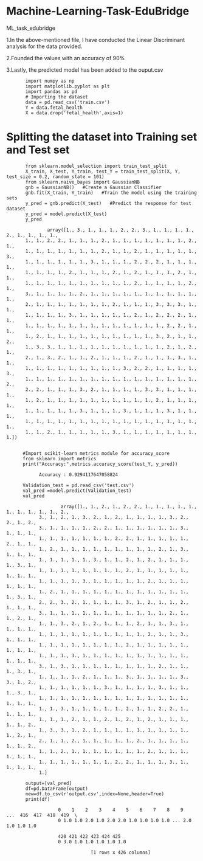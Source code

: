 # Machine-Learning-Task-EduBridge

ML_task_edubridge

1.In the above-mentioned file, I have conducted the Linear Discriminant analysis for the data provided.

2.Founded the values with an accuracy of 90%

3.Lastly, the predicted model has been added to the ouput.csv

           import numpy as np 
           import matplotlib.pyplot as plt 
           import pandas as pd
           # Importing the dataset 
           data = pd.read_csv('train.csv') 
           Y = data.fetal_health
           X = data.drop('fetal_health',axis=1)

# Splitting the dataset into Training set and Test set 
           from sklearn.model_selection import train_test_split 
           X_train, X_test, Y_train, test_Y = train_test_split(X, Y, test_size = 0.2, random_state = 101)
           from sklearn.naive_bayes import GaussianNB
           gnb = GaussianNB()   #Create a Gaussian Classifier
           gnb.fit(X_train, Y_train)   #Train the model using the training sets
           y_pred = gnb.predict(X_test)   #Predict the response for test dataset
           y_pred = model.predict(X_test)
           y_pred
           
                   array([1., 3., 1., 1., 1., 2., 2., 3., 1., 1., 1., 1., 2., 1., 1., 1., 1.,
           1., 1., 2., 2., 1., 1., 1., 2., 1., 1., 1., 1., 1., 1., 1., 2., 1.,
           1., 1., 1., 1., 1., 1., 1., 2., 1., 1., 2., 1., 1., 1., 1., 1., 3.,
           1., 1., 1., 1., 1., 1., 3., 1., 1., 1., 2., 2., 2., 1., 1., 1., 1.,
           1., 1., 1., 1., 2., 1., 1., 1., 2., 1., 2., 1., 1., 1., 2., 1., 1.,
           1., 1., 1., 1., 1., 1., 1., 1., 1., 1., 2., 1., 1., 1., 1., 2., 1.,
           3., 1., 1., 1., 1., 2., 1., 1., 1., 1., 1., 1., 1., 1., 1., 1., 1.,
           2., 1., 1., 1., 1., 1., 1., 1., 2., 1., 1., 1., 3., 3., 3., 1., 1.,
           1., 1., 1., 1., 3., 1., 1., 1., 1., 1., 2., 1., 2., 2., 2., 1., 1.,
           1., 1., 1., 1., 1., 1., 1., 1., 1., 1., 1., 1., 1., 2., 2., 1., 1.,
           1., 2., 1., 1., 1., 1., 1., 1., 1., 1., 1., 1., 3., 2., 1., 1., 2.,
           1., 3., 3., 1., 1., 1., 1., 1., 1., 1., 1., 1., 1., 2., 1., 2., 1.,
           2., 1., 3., 2., 1., 1., 2., 1., 1., 1., 2., 1., 1., 1., 3., 1., 1.,
           1., 1., 1., 1., 1., 1., 1., 1., 1., 3., 2., 2., 1., 1., 1., 1., 3.,
           1., 1., 1., 1., 1., 1., 1., 1., 1., 1., 1., 1., 1., 1., 1., 1., 2.,
           2., 2., 1., 1., 1., 3., 2., 1., 1., 1., 1., 3., 3., 1., 1., 1., 1.,
           1., 2., 1., 1., 1., 1., 1., 1., 1., 1., 1., 1., 2., 1., 1., 1., 1.,
           1., 1., 1., 1., 1., 3., 1., 1., 1., 3., 1., 1., 1., 3., 1., 1., 1.,
           1., 1., 1., 1., 1., 1., 1., 1., 1., 1., 1., 1., 1., 1., 1., 1., 1.,
           1., 1., 2., 1., 1., 1., 1., 1., 3., 1., 1., 1., 1., 1., 1., 1., 1.])


          #Import scikit-learn metrics module for accuracy_score
          from sklearn import metrics
          print("Accuracy:",metrics.accuracy_score(test_Y, y_pred))
      
                Accuracy : 0.9294117647058824
 
          Validation_test = pd.read_csv('test.csv') 
          val_pred =model.predict(Validation_test)
          val_pred
 
                        array([1., 1., 2., 1., 2., 2., 1., 1., 1., 1., 1., 1., 1., 1., 1., 1., 2.,
                3., 1., 2., 1., 3., 2., 1., 2., 1., 1., 1., 1., 3., 2., 2., 1., 2.,
                3., 1., 1., 1., 1., 2., 2., 1., 1., 1., 1., 1., 1., 3., 1., 1., 1.,
                1., 1., 1., 1., 1., 1., 1., 2., 2., 1., 1., 1., 1., 1., 2., 1., 1.,
                1., 2., 1., 1., 1., 1., 1., 1., 1., 1., 1., 2., 1., 3., 1., 1., 1.,
                1., 1., 1., 1., 1., 3., 1., 1., 2., 1., 2., 1., 1., 1., 1., 3., 1.,
                1., 1., 1., 1., 1., 1., 1., 1., 2., 1., 1., 1., 1., 1., 1., 1., 1.,
                1., 1., 1., 1., 3., 1., 1., 1., 1., 1., 2., 1., 1., 1., 1., 1., 1.,
                1., 2., 1., 1., 1., 1., 1., 1., 1., 1., 1., 1., 1., 1., 1., 3., 1.,
                2., 2., 3., 2., 1., 1., 1., 1., 3., 1., 2., 1., 1., 2., 1., 1., 1.,
                3., 1., 1., 1., 1., 1., 1., 1., 1., 1., 1., 1., 2., 1., 1., 2., 1.,
                1., 1., 3., 2., 1., 2., 1., 1., 1., 2., 1., 1., 3., 1., 1., 1., 1.,
                1., 1., 1., 1., 1., 1., 1., 1., 1., 1., 2., 1., 1., 3., 1., 1., 1.,
                1., 1., 1., 1., 1., 1., 1., 1., 2., 1., 1., 1., 1., 1., 1., 1., 1.,
                1., 1., 1., 3., 1., 1., 1., 1., 1., 1., 1., 1., 1., 1., 1., 1., 1.,
                3., 1., 3., 1., 1., 1., 1., 1., 1., 1., 1., 2., 1., 1., 1., 3., 1.,
                1., 1., 1., 1., 2., 1., 1., 1., 3., 1., 1., 1., 1., 3., 3., 1., 2.,
                1., 1., 1., 1., 1., 1., 3., 1., 1., 1., 1., 3., 1., 1., 1., 3., 1.,
                1., 1., 1., 1., 1., 1., 1., 1., 1., 1., 1., 1., 1., 1., 1., 1., 1.,
                1., 1., 3., 1., 1., 1., 1., 1., 2., 1., 1., 2., 2., 1., 1., 1., 1.,
                1., 1., 1., 2., 1., 1., 2., 1., 2., 1., 2., 1., 1., 1., 1., 1., 2.,
                1., 3., 3., 1., 2., 1., 1., 1., 1., 1., 1., 1., 1., 1., 1., 2., 1.,
                2., 1., 1., 2., 1., 1., 1., 1., 1., 2., 1., 1., 1., 1., 1., 1., 2.,
                1., 1., 2., 1., 1., 1., 1., 1., 1., 1., 2., 1., 1., 1., 1., 1., 1.,
                1., 1., 1., 1., 1., 1., 1., 2., 2., 1., 1., 1., 3., 1., 1., 1., 1.,
                1.]
   
           output=[val_pred]
           df=pd.DataFrame(output)
           new=df.to_csv(r'output.csv',index=None,header=True)
           print(df)  

                       0    1    2    3    4    5    6    7    8    9    ...  416  417  418  419  \
                       0 1.0 1.0 2.0 1.0 2.0 2.0 1.0 1.0 1.0 1.0 ... 2.0 1.0 1.0 1.0
             
                       420 421 422 423 424 425
                       0 3.0 1.0 1.0 1.0 1.0 1.0
 
                                   [1 rows x 426 columns]


